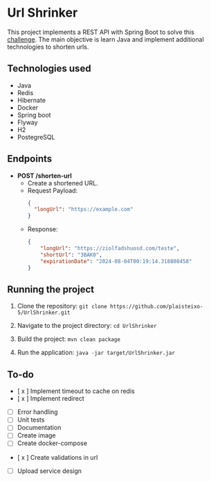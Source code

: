 # Url Shrinker
This project implements a REST API with Spring Boot to solve this [challenge](https://github.com/backend-br/desafios/blob/master/url-shortener/PROBLEM.md).
The main objective is learn Java and implement additional technologies to shorten urls.

## Technologies used
- Java
- Redis 
- Hibernate
- Docker
- Spring boot
- Flyway
- H2
- PostegreSQL

## Endpoints
- **POST /shorten-url**
	- Create a shortened URL.
	- Request Payload:
		``` json
		{
		  "longUrl": "https://example.com"
		}
		```
	- Response:
		``` json
		{
			"longUrl": "https://ziolfadshuosd.com/teste",
			"shortUrl": "3BAK0",
			"expirationDate": "2024-08-04T00:19:14.318808458"
		}
		```

## Running the project

1. Clone the repository:
`git clone https://github.com/plaisteixo-5/UrlShrinker.git`

2. Navigate to the project directory:
`cd UrlShrinker`

3. Build the project:
`mvn clean package`

4. Run the application:
`java -jar target/UrlShrinker.jar`

## To-do
- [ x ] Implement timeout to cache on redis
- [ x ] Implement redirect
- [ ] Error handling
- [ ] Unit tests
- [ ] Documentation
- [ ] Create image
- [ ] Create docker-compose
- [ x ] Create validations in url
- [ ] Upload service design
